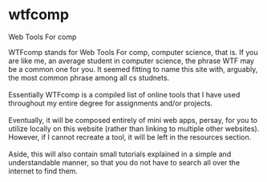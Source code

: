 # wtfcomp
Web Tools For comp

WTFcomp stands for Web Tools For comp, computer science, that is. If you are like me, an average student in computer science, the phrase WTF may be a common one for you. It seemed fitting to name this site with, arguably, the most common phrase among all cs studnets. <br><br>Essentially WTFcomp is a compiled list of online tools that I have used throughout my entire degree for assignments and/or projects.<br><br>Eventually, it will be composed entirely of mini web apps, persay, for you to utilize locally on this website (rather than linking to multiple other websites). However, if I cannot recreate a tool, it will be left in the resources section.<br></br>Aside, this will also contain small tutorials explained in a simple and understandable manner, so that you do not have to search all over the internet to find them. 
